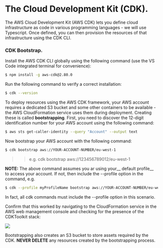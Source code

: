 # The Cloud Development Kit (CDK).

The AWS Cloud Development Kit (AWS CDK) lets you define cloud infrastructure as code in various programming languages - we will use Typescript. Once defined, you can then provision the resources of that infrastructure using the CDK CLI. 

### CDK Bootstrap.

Install the AWS CDK CLI globally using the following command (use the VS Code integrated terminal for convenience):
~~~bash
$ npm install -g aws-cdk@2.80.0
~~~
Run the following command to verify a correct installation:
~~~bash
$ cdk --version
~~~

To deploy resources using the AWS CDK framework, your AWS account requires a dedicated S3 bucket and some other containers to be available - the AWS CloudFormation service uses them during deployment. Creating these is called __bootstrapping__. First, you need to discover the 12-digit identification number for your AWS account using the following command:
~~~bash
$ aws sts get-caller-identity --query "Account" --output text
~~~
Now bootstrap your AWS account with the following command:
~~~bash
$ cdk bootstrap aws://YOUR-ACCOUNT-NUMBER/eu-west-1
~~~
>>e.g. cdk bootstrap aws://123456789012/eu-west-1

__NOTE:__ The above command assumes you ar using your__ default profile__ to access your account. If not, then include the --profile option in the command, e.g.
~~~bash
$ cdk --profile myProfileName bootstrap aws://YOUR-ACCOUNT-NUMBER/eu-west-1
~~~
In fact, all cdk commands must include the --profile option in this scenario.


Confirm that this worked by navigating to the CloudFormation service in the AWS web management console and checking for the presence of the CDKToolkit stack:

![][boot]

Bootstrapping also creates an S3 bucket to store assets required by the CDK. __NEVER DELETE__ any resources created by the bootstrapping process.


[boot]: ./img/boot.png
[aws]: https://docs.aws.amazon.com/cli/latest/userguide/getting-started-install.html
[docker]: https://docs.docker.com/engine/install/
[desktop]:  ./img/desktop.png
